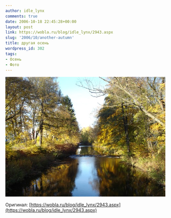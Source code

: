 ```yaml
---
author: idle_lynx
comments: true
date: 2006-10-18 22:45:28+00:00
layout: post
link: https://wobla.ru/blog/idle_lynx/2943.aspx
slug: '2006/10/another-autumn'
title: другая осень
wordpress_id: 302
tags:
- Осень
- Фото
---
```


![Autumn](images/2007/05/98b06ba5-2bcb-4a53-aea4-9c17320d9e4c.jpg)

Оригинал: [https://wobla.ru/blog/idle_lynx/2943.aspx](https://wobla.ru/blog/idle_lynx/2943.aspx)
